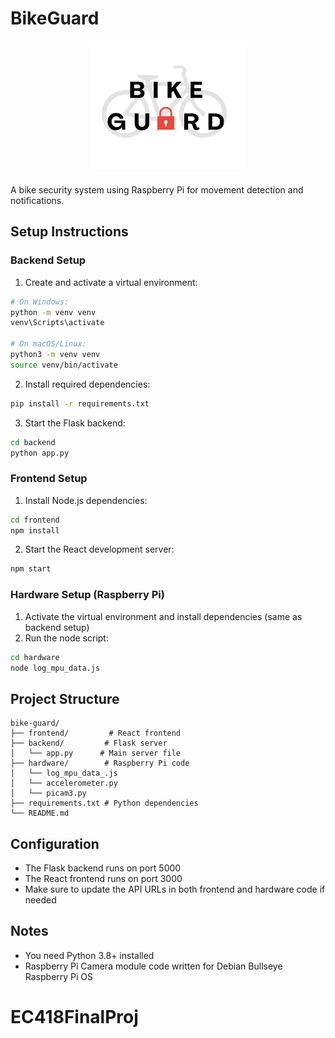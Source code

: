 # BikeGuard

<p align="center">
<img src="./photos/LogoRendition3.png" width="50%">
</p>
A bike security system using Raspberry Pi for movement detection and notifications.

## Setup Instructions

### Backend Setup
1. Create and activate a virtual environment:
```bash
# On Windows:
python -m venv venv
venv\Scripts\activate

# On macOS/Linux:
python3 -m venv venv
source venv/bin/activate
```

2. Install required dependencies:
```bash
pip install -r requirements.txt
```

3. Start the Flask backend:
```bash
cd backend
python app.py
```

### Frontend Setup
1. Install Node.js dependencies:
```bash
cd frontend
npm install
```

2. Start the React development server:
```bash
npm start
```

### Hardware Setup (Raspberry Pi)
1. Activate the virtual environment and install dependencies (same as backend setup)
2. Run the node script:
```bash
cd hardware
node log_mpu_data.js
```

## Project Structure
```
bike-guard/
├── frontend/         # React frontend
├── backend/         # Flask server
│   └── app.py      # Main server file
├── hardware/        # Raspberry Pi code
│   └── log_mpu_data_.js
│   └── accelerometer.py
│   └── picam3.py
├── requirements.txt # Python dependencies
└── README.md
```

## Configuration
- The Flask backend runs on port 5000
- The React frontend runs on port 3000
- Make sure to update the API URLs in both frontend and hardware code if needed

## Notes
- You need Python 3.8+ installed
- Raspberry Pi Camera module code written for Debian Bullseye Raspberry Pi OS
# EC418FinalProj
